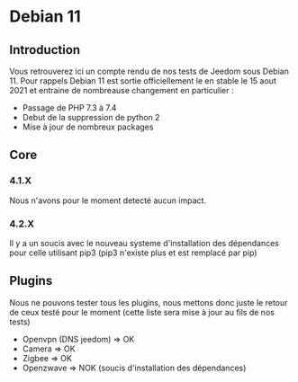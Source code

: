 # Debian 11

## Introduction

Vous retrouverez ici un compte rendu de nos tests de Jeedom sous Debian 11. Pour rappels Debian 11 est sortie officiellement le en stable le 15 aout 2021 et entraine de nombreause changement en particulier : 

- Passage de PHP 7.3 à 7.4
- Debut de la suppression de python 2
- Mise à jour de nombreux packages

## Core

### 4.1.X

Nous n'avons pour le moment detecté aucun impact.

### 4.2.X

Il y a un soucis avec le nouveau systeme d'installation des dépendances pour celle utilisant pip3 (pip3 n'existe plus et est remplacé par pip)

## Plugins

Nous ne pouvons tester tous les plugins, nous mettons donc juste le retour de ceux testé pour le moment (cette liste sera mise à jour au fils de nos tests)

- Openvpn (DNS jeedom) => OK
- Camera => OK
- Zigbee => OK
- Openzwave => NOK (soucis d'installation des dépendances)
